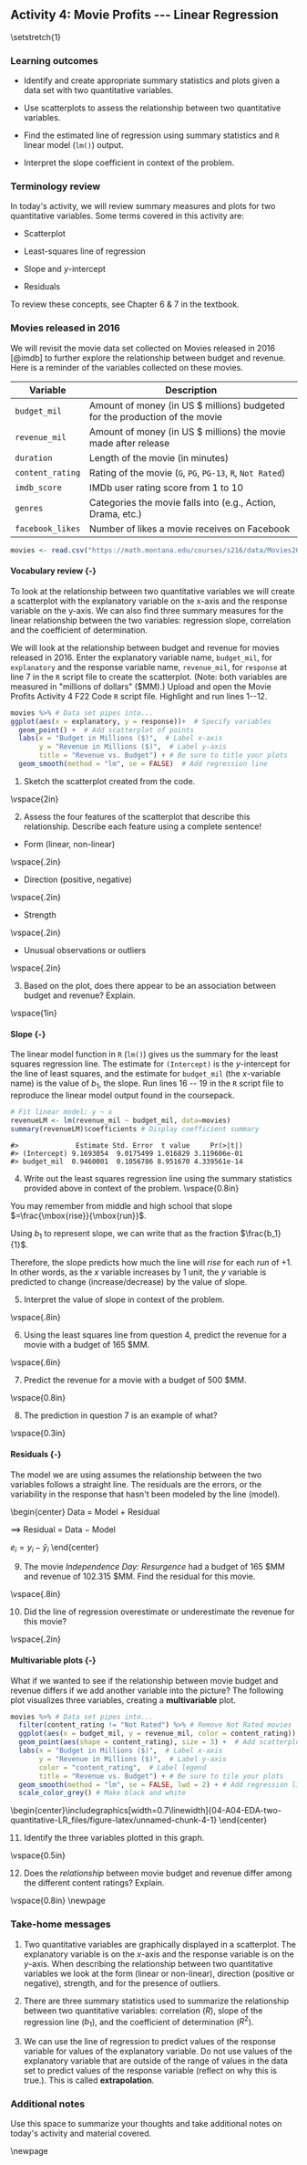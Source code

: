 ## Activity 4:  Movie Profits --- Linear Regression

\setstretch{1}

### Learning outcomes

* Identify and create appropriate summary statistics and plots
  given a data set with two quantitative variables.
  
* Use scatterplots to assess the relationship between two quantitative variables.

* Find the estimated line of regression using summary statistics and `R` linear model (`lm()`) output.

* Interpret the slope coefficient in context of the problem.

### Terminology review

In today's activity, we will review summary measures and plots for two quantitative variables.  Some terms covered in this activity are:

* Scatterplot

* Least-squares line of regression

* Slope and $y$-intercept

* Residuals

To review these concepts, see Chapter 6 & 7 in the textbook.  

### Movies released in 2016

We will revisit the movie data set collected on Movies released in 2016 [@imdb] to further explore the relationship between budget and revenue. Here is a reminder of the variables collected on these movies.

| **Variable** 	| **Description** |
|----	|-------------	|
| `budget_mil` | Amount of money (in US $ millions) budgeted for the production of the movie |
| `revenue_mil` | Amount of money (in US $ millions) the movie made after release|
| `duration` | Length of the movie (in minutes)|
| `content_rating` | Rating of the movie (`G`, `PG`, `PG-13`, `R`, `Not Rated`)|
| `imdb_score` | IMDb user rating score from 1 to 10 |
| `genres` | Categories the movie falls into (e.g., Action, Drama, etc.) |
| `facebook_likes` | Number of likes a movie receives on Facebook |


```r
movies <- read.csv("https://math.montana.edu/courses/s216/data/Movies2016.csv") # Reads in data set 
```


#### Vocabulary review {-}

To look at the relationship between two quantitative variables we will create a scatterplot with the explanatory variable on the x-axis and the response variable on the y-axis.  We can also find three summary measures for the linear relationship between the two variables: regression slope, correlation and the coefficient of determination. 

We will look at the relationship between budget and revenue for movies released in 2016. Enter the explanatory variable name, `budget_mil`, for `explanatory` and the response variable name, `revenue_mil`, for `response` at line 7 in the `R` script file to create the scatterplot. (Note: both variables are measured in "millions of dollars" ($MM).)  Upload and open the Movie Profits Activity 4 F22 Code `R` script file. Highlight and run lines 1--12.


```r
movies %>% # Data set pipes into...
ggplot(aes(x = explanatory, y = response))+  # Specify variables
  geom_point() +  # Add scatterplot of points
  labs(x = "Budget in Millions ($)",  # Label x-axis
       y = "Revenue in Millions ($)",  # Label y-axis
       title = "Revenue vs. Budget") + # Be sure to title your plots
  geom_smooth(method = "lm", se = FALSE)  # Add regression line
```

1. Sketch the scatterplot created from the code.

\vspace{2in}

2. Assess the four features of the scatterplot that describe this relationship. Describe each feature using a complete sentence!

* Form (linear, non-linear)

\vspace{.2in}

* Direction (positive, negative)

\vspace{.2in}

* Strength

\vspace{.2in}

* Unusual observations or outliers

\vspace{.2in}


3. Based on the plot, does there appear to be an association between budget and revenue? Explain.

\vspace{1in}

#### Slope {-}

The linear model function in `R` (`lm()`) gives us the summary for the least squares regression line.  The estimate for `(Intercept)` is the $y$-intercept for the line of least squares, and the estimate for `budget_mil` (the $x$-variable name) is the value of $b_1$, the slope.  Run lines 16 -- 19 in the `R` script file to reproduce the linear model output found in the coursepack.


```r
# Fit linear model: y ~ x
revenueLM <- lm(revenue_mil ~ budget_mil, data=movies)
summary(revenueLM)$coefficients # Display coefficient summary
```

```
#>              Estimate Std. Error  t value     Pr(>|t|)
#> (Intercept) 9.1693054  9.0175499 1.016829 3.119606e-01
#> budget_mil  0.9460001  0.1056786 8.951670 4.339561e-14
```

4.  Write out the least squares regression line using the summary statistics provided above in context of the problem.
\vspace{0.8in}

You may remember from middle and high school that slope $=\frac{\mbox{rise}}{\mbox{run}}$.  

Using $b_1$ to represent slope, we can write that as the fraction $\frac{b_1}{1}$. 

Therefore, the slope predicts how much the line will *rise* for each *run* of +1. In other words, as the $x$ variable increases by 1 unit, the $y$ variable is predicted to change (increase/decrease) by the value of slope.


5. Interpret the value of slope in context of the problem.

\vspace{.8in}

6. Using the least squares line from question 4, predict the revenue for a movie with a budget of 165 $MM.

\vspace{.6in}

7.  Predict the revenue for a movie with a budget of 500 $MM.  

\vspace{0.8in}

8. The prediction in question 7 is an example of what?

\vspace{0.3in}

#### Residuals {-}

The model we are using assumes the relationship between the two variables follows a straight line. The residuals are the errors, or the variability in the response that hasn't been modeled by the line (model).

\begin{center}
Data = Model + Residual

$\implies$ Residual = Data $-$ Model

$e_i=y_i-\hat{y}_i$
\end{center}

9.  The movie *Independence Day: Resurgence* had a budget of 165 \$MM and revenue of 102.315 \$MM.  Find the residual for this movie.

\vspace{.8in}

10.  Did the line of regression overestimate or underestimate the revenue for this movie? 

\vspace{.2in}

#### Multivariable plots {-}
What if we wanted to see if the relationship between movie budget and revenue differs if we add another variable into the picture?  The following plot visualizes three variables, creating a **multivariable** plot. 


```r
movies %>% # Data set pipes into...
  filter(content_rating != "Not Rated") %>% # Remove Not Rated movies
  ggplot(aes(x = budget_mil, y = revenue_mil, color = content_rating)) +  # Specify variables
  geom_point(aes(shape = content_rating), size = 3) +  # Add scatterplot of points
  labs(x = "Budget in Millions ($)",  # Label x-axis
       y = "Revenue in Millions ($)",  # Label y-axis
       color = "content_rating",  # Label legend
       title = "Revenue vs. Budget") + # Be sure to tile your plots
  geom_smooth(method = "lm", se = FALSE, lwd = 2) + # Add regression lines
  scale_color_grey() # Make black and white
```



\begin{center}\includegraphics[width=0.7\linewidth]{04-A04-EDA-two-quantitative-LR_files/figure-latex/unnamed-chunk-4-1} \end{center}

11. Identify the three variables plotted in this graph.

\vspace{0.5in}

12. Does the *relationship* between movie budget and revenue differ among the different content ratings?  Explain.

\vspace{0.8in}
\newpage

### Take-home messages

1.	Two quantitative variables are graphically displayed in a scatterplot.  The explanatory variable is on the $x$-axis and the response variable is on the $y$-axis.  When describing the relationship between two quantitative variables we look at the form (linear or non-linear), direction (positive or negative), strength, and for the presence of outliers. 

2.  There are three summary statistics used to summarize the relationship between two quantitative variables: correlation ($R$), slope of the regression line ($b_1$), and the coefficient of determination ($R^2$).  

3.  We can use the line of regression to predict values of the response variable for values of the explanatory variable. Do not use values of the explanatory variable that are outside of the range of values in the data set to predict values of the response variable (reflect on why this is true.).  This is called **extrapolation**. 

### Additional notes

Use this space to summarize your thoughts and take additional notes on today's activity and material covered.

\newpage
